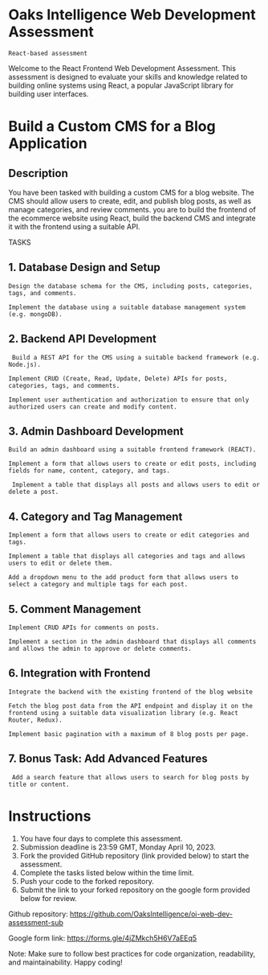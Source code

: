 # Oaks Intelligence Web Development Assessment

`React-based assessment`

Welcome to the React Frontend Web Development Assessment. This assessment is designed to evaluate your skills and knowledge related to building online systems using React, a popular JavaScript library for building user interfaces.

# Build a Custom CMS for a Blog Application

## Description

You have been tasked with building a custom CMS for a blog website. The CMS should allow users to create, edit, and publish blog posts, as well as manage categories, and review comments. you are to build the frontend of the ecommerce website using React, build the backend CMS and integrate it with the frontend using a suitable API.

TASKS

## 1. Database Design and Setup

`Design the database schema for the CMS, including posts, categories, tags, and comments.`

`Implement the database using a suitable database management system (e.g. mongoDB).`

## 2. Backend API Development

` Build a REST API for the CMS using a suitable backend framework (e.g. Node.js).`

`Implement CRUD (Create, Read, Update, Delete) APIs for posts, categories, tags, and comments.`

`Implement user authentication and authorization to ensure that only authorized users can create and modify content.`

## 3. Admin Dashboard Development

`Build an admin dashboard using a suitable frontend framework (REACT).`

`Implement a form that allows users to create or edit posts, including fields for name, content, category, and tags.`

` Implement a table that displays all posts and allows users to edit or delete a post.`

## 4. Category and Tag Management

`Implement a form that allows users to create or edit categories and tags.`

`Implement a table that displays all categories and tags and allows users to edit or delete them.`

`Add a dropdown menu to the add product form that allows users to select a category and multiple tags for each post.`

## 5. Comment Management

`Implement CRUD APIs for comments on posts.`

`Implement a section in the admin dashboard that displays all comments and allows the admin to approve or delete comments.`

## 6. Integration with Frontend

`Integrate the backend with the existing frontend of the blog website `

`Fetch the blog post data from the API endpoint and display it on the frontend using a suitable data visualization library (e.g. React Router, Redux).`

`Implement basic pagination with a maximum of 8 blog posts per page.`

## 7. Bonus Task: Add Advanced Features

` Add a search feature that allows users to search for blog posts by title or content.`

# Instructions

1. You have four days to complete this assessment.
2. Submission deadline is 23:59 GMT, Monday April 10, 2023.
3. Fork the provided GitHub repository (link provided below) to start the assessment.
4. Complete the tasks listed below within the time limit.
5. Push your code to the forked repository.
6. Submit the link to your forked repository on the google form provided below for review.

Github repository: https://github.com/OaksIntelligence/oi-web-dev-assessment-sub

Google form link: https://forms.gle/4jZMkch5H6V7aEEq5

Note: Make sure to follow best practices for code organization, readability, and maintainability. Happy coding!
